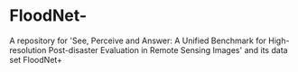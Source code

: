 # FloodNet-
A repository for 'See, Perceive and Answer: A Unified Benchmark for High-resolution Post-disaster Evaluation in Remote Sensing Images' and its data set FloodNet+
